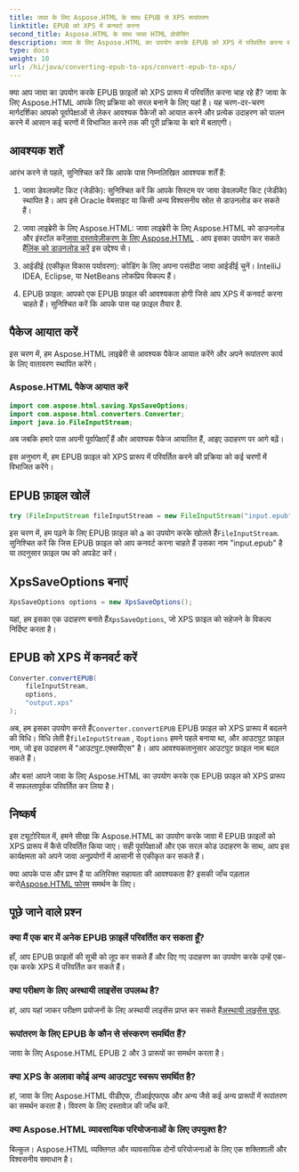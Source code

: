 ```yaml
---
title: जावा के लिए Aspose.HTML के साथ EPUB से XPS रूपांतरण
linktitle: EPUB को XPS में कनवर्ट करना
second_title: Aspose.HTML के साथ जावा HTML प्रोसेसिंग
description: जावा के लिए Aspose.HTML का उपयोग करके EPUB को XPS में परिवर्तित करना सीखें। सहज EPUB से XPS रूपांतरण के लिए चरण-दर-चरण मार्गदर्शिका। अब इसे आजमाओ!
type: docs
weight: 10
url: /hi/java/converting-epub-to-xps/convert-epub-to-xps/
---
```


क्या आप जावा का उपयोग करके EPUB फ़ाइलों को XPS प्रारूप में परिवर्तित करना चाह रहे हैं? जावा के लिए Aspose.HTML आपके लिए प्रक्रिया को सरल बनाने के लिए यहां है। यह चरण-दर-चरण मार्गदर्शिका आपको पूर्वापेक्षाओं से लेकर आवश्यक पैकेजों को आयात करने और प्रत्येक उदाहरण को पालन करने में आसान कई चरणों में विभाजित करने तक की पूरी प्रक्रिया के बारे में बताएगी।

## आवश्यक शर्तें

आरंभ करने से पहले, सुनिश्चित करें कि आपके पास निम्नलिखित आवश्यक शर्तें हैं:

1. जावा डेवलपमेंट किट (जेडीके): सुनिश्चित करें कि आपके सिस्टम पर जावा डेवलपमेंट किट (जेडीके) स्थापित है। आप इसे Oracle वेबसाइट या किसी अन्य विश्वसनीय स्रोत से डाउनलोड कर सकते हैं।

2. जावा लाइब्रेरी के लिए Aspose.HTML: जावा लाइब्रेरी के लिए Aspose.HTML को डाउनलोड और इंस्टॉल करें[जावा दस्तावेज़ीकरण के लिए Aspose.HTML](https://reference.aspose.com/html/java/) . आप इसका उपयोग कर सकते हैं[लिंक को डाउनलोड करें](https://releases.aspose.com/html/java/) इस उद्देश्य से।

3. आईडीई (एकीकृत विकास पर्यावरण): कोडिंग के लिए अपना पसंदीदा जावा आईडीई चुनें। IntelliJ IDEA, Eclipse, या NetBeans लोकप्रिय विकल्प हैं।

4. EPUB फ़ाइल: आपको एक EPUB फ़ाइल की आवश्यकता होगी जिसे आप XPS में कनवर्ट करना चाहते हैं। सुनिश्चित करें कि आपके पास यह फ़ाइल तैयार है.

## पैकेज आयात करें

इस चरण में, हम Aspose.HTML लाइब्रेरी से आवश्यक पैकेज आयात करेंगे और अपने रूपांतरण कार्य के लिए वातावरण स्थापित करेंगे।

### Aspose.HTML पैकेज आयात करें

```java
import com.aspose.html.saving.XpsSaveOptions;
import com.aspose.html.converters.Converter;
import java.io.FileInputStream;
```

अब जबकि हमारे पास अपनी पूर्वापेक्षाएँ हैं और आवश्यक पैकेज आयातित हैं, आइए उदाहरण पर आगे बढ़ें।

इस अनुभाग में, हम EPUB फ़ाइल को XPS प्रारूप में परिवर्तित करने की प्रक्रिया को कई चरणों में विभाजित करेंगे।

## EPUB फ़ाइल खोलें

```java
try (FileInputStream fileInputStream = new FileInputStream("input.epub")) {
```

 इस चरण में, हम पढ़ने के लिए EPUB फ़ाइल को a का उपयोग करके खोलते हैं`FileInputStream`. सुनिश्चित करें कि जिस EPUB फ़ाइल को आप कनवर्ट करना चाहते हैं उसका नाम "input.epub" है या तदनुसार फ़ाइल पथ को अपडेट करें।

## XpsSaveOptions बनाएं

```java
XpsSaveOptions options = new XpsSaveOptions();
```

 यहां, हम इसका एक उदाहरण बनाते हैं`XpsSaveOptions`, जो XPS फ़ाइल को सहेजने के विकल्प निर्दिष्ट करता है।

## EPUB को XPS में कनवर्ट करें

```java
Converter.convertEPUB(
    fileInputStream,
    options,
    "output.xps"
);
```

 अब, हम इसका उपयोग करते हैं`Converter.convertEPUB` EPUB फ़ाइल को XPS प्रारूप में बदलने की विधि। विधि लेती है`fileInputStream` , द`options` हमने पहले बनाया था, और आउटपुट फ़ाइल नाम, जो इस उदाहरण में "आउटपुट.एक्सपीएस" है। आप आवश्यकतानुसार आउटपुट फ़ाइल नाम बदल सकते हैं।

और बस! आपने जावा के लिए Aspose.HTML का उपयोग करके एक EPUB फ़ाइल को XPS प्रारूप में सफलतापूर्वक परिवर्तित कर लिया है।

## निष्कर्ष

इस ट्यूटोरियल में, हमने सीखा कि Aspose.HTML का उपयोग करके जावा में EPUB फ़ाइलों को XPS प्रारूप में कैसे परिवर्तित किया जाए। सही पूर्वापेक्षाओं और एक सरल कोड उदाहरण के साथ, आप इस कार्यक्षमता को अपने जावा अनुप्रयोगों में आसानी से एकीकृत कर सकते हैं।

 क्या आपके पास और प्रश्न हैं या अतिरिक्त सहायता की आवश्यकता है? इसकी जाँच पड़ताल करो[Aspose.HTML फोरम](https://forum.aspose.com/) समर्थन के लिए।

## पूछे जाने वाले प्रश्न

### क्या मैं एक बार में अनेक EPUB फ़ाइलें परिवर्तित कर सकता हूँ?
हाँ, आप EPUB फ़ाइलों की सूची को लूप कर सकते हैं और दिए गए उदाहरण का उपयोग करके उन्हें एक-एक करके XPS में परिवर्तित कर सकते हैं।

### क्या परीक्षण के लिए अस्थायी लाइसेंस उपलब्ध है?
 हां, आप यहां जाकर परीक्षण प्रयोजनों के लिए अस्थायी लाइसेंस प्राप्त कर सकते हैं[अस्थायी लाइसेंस पृष्ठ](https://purchase.aspose.com/temporary-license/).

### रूपांतरण के लिए EPUB के कौन से संस्करण समर्थित हैं?
जावा के लिए Aspose.HTML EPUB 2 और 3 प्रारूपों का समर्थन करता है।

### क्या XPS के अलावा कोई अन्य आउटपुट स्वरूप समर्थित है?
हां, जावा के लिए Aspose.HTML पीडीएफ, टीआईएफएफ और अन्य जैसे कई अन्य प्रारूपों में रूपांतरण का समर्थन करता है। विवरण के लिए दस्तावेज़ की जाँच करें.

### क्या Aspose.HTML व्यावसायिक परियोजनाओं के लिए उपयुक्त है?
बिल्कुल। Aspose.HTML व्यक्तिगत और व्यावसायिक दोनों परियोजनाओं के लिए एक शक्तिशाली और विश्वसनीय समाधान है।